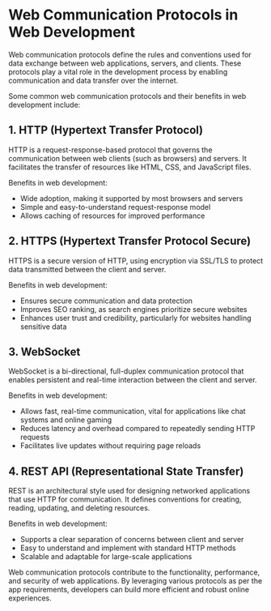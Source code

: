 # Web Communication Protocols in Web Development

Web communication protocols define the rules and conventions used for data exchange between web applications, servers, and clients. These protocols play a vital role in the development process by enabling communication and data transfer over the internet.

Some common web communication protocols and their benefits in web development include:

## 1. HTTP (Hypertext Transfer Protocol)

HTTP is a request-response-based protocol that governs the communication between web clients (such as browsers) and servers. It facilitates the transfer of resources like HTML, CSS, and JavaScript files.

Benefits in web development:

- Wide adoption, making it supported by most browsers and servers
- Simple and easy-to-understand request-response model
- Allows caching of resources for improved performance

## 2. HTTPS (Hypertext Transfer Protocol Secure)

HTTPS is a secure version of HTTP, using encryption via SSL/TLS to protect data transmitted between the client and server.

Benefits in web development:

- Ensures secure communication and data protection
- Improves SEO ranking, as search engines prioritize secure websites
- Enhances user trust and credibility, particularly for websites handling sensitive data

## 3. WebSocket

WebSocket is a bi-directional, full-duplex communication protocol that enables persistent and real-time interaction between the client and server.

Benefits in web development:

- Allows fast, real-time communication, vital for applications like chat systems and online gaming
- Reduces latency and overhead compared to repeatedly sending HTTP requests
- Facilitates live updates without requiring page reloads

## 4. REST API (Representational State Transfer)

REST is an architectural style used for designing networked applications that use HTTP for communication. It defines conventions for creating, reading, updating, and deleting resources.

Benefits in web development:

- Supports a clear separation of concerns between client and server
- Easy to understand and implement with standard HTTP methods
- Scalable and adaptable for large-scale applications

Web communication protocols contribute to the functionality, performance, and security of web applications. By leveraging various protocols as per the app requirements, developers can build more efficient and robust online experiences.
